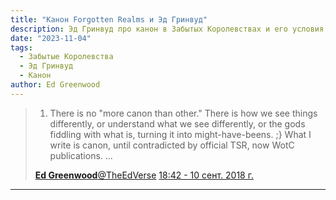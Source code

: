 ```yaml
---
title: "Канон Forgotten Realms и Эд Гринвуд"
description: Эд Гринвуд про канон в Забытых Королевствах и его условия контракта с TSR (WoTC)
date: "2023-11-04"
tags: 
  - Забытые Королевства
  - Эд Гринвуд
  - Канон
author: Ed Greenwood
---
```



> 1) There is no "more canon than other." There is how we see things differently, or understand what we see differently, or the gods fiddling with what is, turning it into might-have-beens. ;} What I write is canon, until contradicted by official TSR, now WotC publications. ...
> 
>   
> [**Ed Greenwood**@TheEdVerse](https://twitter.com/TheEdVerse) [18:42 - 10 сент. 2018 г.](https://twitter.com/TheEdVerse/status/1039192358343065600)

* * *
